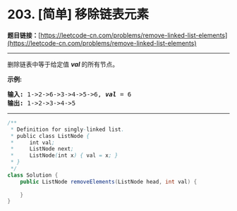 # 203. [简单] 移除链表元素

**题目链接：**[https://leetcode-cn.com/problems/remove-linked-list-elements](https://leetcode-cn.com/problems/remove-linked-list-elements)

---

<div class="content__1Y2H">
 <div class="notranslate">
  <p>删除链表中等于给定值&nbsp;<strong><em>val&nbsp;</em></strong>的所有节点。</p> 
  <p><strong>示例:</strong></p> 
  <pre class="language-text"><strong>输入:</strong> 1-&gt;2-&gt;6-&gt;3-&gt;4-&gt;5-&gt;6, <em><strong>val</strong></em> = 6
<strong>输出:</strong> 1-&gt;2-&gt;3-&gt;4-&gt;5
</pre> 
 </div>
</div>

---

```java
/**
 * Definition for singly-linked list.
 * public class ListNode {
 *     int val;
 *     ListNode next;
 *     ListNode(int x) { val = x; }
 * }
 */
class Solution {
    public ListNode removeElements(ListNode head, int val) {
        
    }
}
```